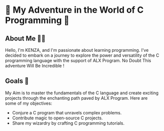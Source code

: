 # 🚀 My Adventure in the World of C Programming 🌟

## About Me 👩‍💻

Hello, I'm KENZA, and I'm passionate about learning programming. I've decided to embark on a journey to explore the power and versatility of the C programming language with the support of ALX Program. No Doubt This adventure Will Be Incredible !

## Goals 🎯

My Aim is to master the fundamentals of the C language and create exciting projects through the enchanting path paved by ALX Program. Here are some of my objectives:

- Conjure a C program that unravels complex problems.
- Contribute magic to open-source C projects.
- Share my wizardry by crafting C programming tutorials.

